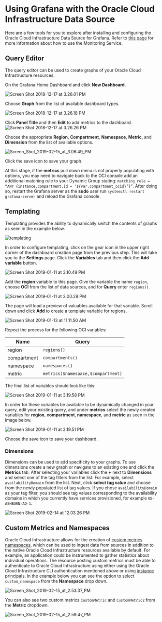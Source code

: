 # Using Grafana with the Oracle Cloud Infrastructure Data Source 

Here are a few tools for you to explore after installing and configuring the Oracle Cloud Infrastructure Data Source for Grafana. Refer to [this page](https://docs.cloud.oracle.com/iaas/Content/Monitoring/Concepts/monitoringoverview.htm) for more information about how to use the Monitoring Service. 

## Query Editor

The query editor can be used to create graphs of your Oracle Cloud Infrastructure resources.

On the Grafana Home Dashboard and click **New Dashboard**.

![Screen Shot 2018-12-17 at 3.26.01 PM](images/Screen%20Shot%202018-12-17%20at%203.26.01%20PM.png)

Choose **Graph** from the list of available dashboard types.

![Screen Shot 2018-12-17 at 3.26.18 PM](images/Screen%20Shot%202018-12-17%20at%203.26.18%20PM.png)

Click **Panel Title** and then **Edit** to add metrics to the dashboard.![Screen Shot 2018-12-17 at 3.26.26 PM](images/Screen%20Shot%202018-12-17%20at%203.26.26%20PM.png)

Choose the appropriate **Region**, **Compartment**, **Namespace**, **Metric**, and **Dimension** from the list of available options.

![Screen_Shot_2019-02-15_at_3.06.49_PM](images/Screen_Shot_2019-02-15_at_3.06.49_PM.png)

Click the save icon to save your graph.

At this stage, if the **metrics** pull down menu is not properly populating with options, you may need to navigate back to the OCI console add an additional matching rule to your Dynamic Group stating: `matching_rule = “ANY {instance.compartment.id = ‘${var.compartment_ocid}’}”`. After doing so, restart the Grafana server as the **sudo** user run `systemctl restart grafana-server` and reload the Grafana console. 

## Templating 

Templating provides the ability to dynamically switch the contents of graphs as seen in the example below. 

![templating](images/templating.gif)

In order to configure templating, click on the gear icon in the upper right corner of the dashboard creation page from the previous step. This will take you to the **Settings** page. Click the **Variables** tab and then click the **Add variable** button. 

![Screen Shot 2019-01-11 at 3.10.49 PM](images/Screen%20Shot%202019-01-11%20at%203.10.49%20PM.png)

Add the **region** variable to this page. Give the variable the name `region`, choose **OCI** from the list of data sources, and for **Query** enter `regions()`. 

![Screen Shot 2019-01-11 at 3.00.28 PM](images/Screen%20Shot%202019-01-11%20at%203.00.28%20PM.png)

The page will load a preview of valuables available for that variable. Scroll down and click **Add** to create a template variable for regions. 

![Screen Shot 2019-01-13 at 11.11.50 AM](images/Screen%20Shot%202019-01-13%20at%2011.11.50%20AM.png)

Repeat the process for the following OCI variables: 

| Name        | Query                              |
| ----------- | ---------------------------------- |
| region      | `regions()`                        |
| compartment | `compartments()`                   |
| namespace   | `namespaces()`                     |
| metric      | `metrics($namespace,$compartment)` |

The final list of variables should look like this: 

![Screen Shot 2019-01-11 at 3.19.58 PM](images/Screen%20Shot%202019-01-11%20at%203.19.58%20PM.png)

In order for these variables be available to be dynamically changed in your query, edit your existing query, and under **metrics** select the newly created variables for **region**, **compartment**, **namespace**, and **metric** as seen in the image below. 

![Screen Shot 2019-01-11 at 3.19.51 PM](images/Screen%20Shot%202019-01-11%20at%203.19.51%20PM.png)

Choose the save icon to save your dashboard. 



### Dimensions

Dimensions can be used to add specificity to your graphs. To use dimensions create a new graph or navigate to an existing one and click the **Metrics** tab. After selecting your variables click the **+** next to **Dimensions** and select one of the tag filters from the list. For example, select `availabilityDomain` from the list. Next, click **select tag value** and choose from the newly populated list of tag values. If you chose `availabilityDomain` as your tag filter, you should see tag values corresponding to the availability domains in which you currently have services provisioned, for example `US-ASHBURN-AD-1`. 

![Screen Shot 2019-02-14 at 12.03.26 PM](images/Screen%20Shot%202019-02-14%20at%2012.03.26%20PM.png)



## Custom Metrics and Namespaces

Oracle Cloud Infrastructure allows for the creation of [custom metrics namespaces](https://docs.cloud.oracle.com/iaas/Content/Monitoring/Tasks/publishingcustommetrics.htm), which can be used to ingest data from sources in addition to the native Oracle Cloud Infrastructure resources available by default. For example, an application could be instrumented to gather statistics about individual operations. The resource posting custom metrics must be able to authenticate to Oracle Cloud Infrastructure using either using the Oracle Cloud Infrastructure CLI authentication mentioned above or using [instance principals](https://docs.cloud.oracle.com/iaas/Content/Identity/Tasks/callingservicesfrominstances.htm). In the example below you can see the option to select `custom_namespace` from the **Namespace** drop down. 

![Screen_Shot_2019-02-15_at_2.53.37_PM](images/Screen_Shot_2019-02-15_at_2.53.37_PM.png)

You can also see two custom metrics `CustomMetric` and `CustomMetric2` from the **Metric** dropdown. 

![Screen_Shot_2019-02-15_at_2.59.47_PM](images/Screen_Shot_2019-02-15_at_2.59.47_PM.png)